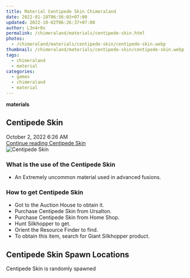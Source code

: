 ```yaml
---
title: Material Centipede Skin Chimeraland
date: 2022-01-10T06:56:03+07:00
updated: 2022-10-02T06:26:37+07:00
author: L3n4r0x
permalink: /chimeraland/materials/centipede-skin.html
photos:
  - /chimeraland/materials/centipede-skin/centipede-skin.webp
thumbnail: /chimeraland/materials/centipede-skin/centipede-skin.webp
tags:
  - chimeraland
  - material
categories:
  - games
  - chimeraland
  - material
---
```


<link
  rel="stylesheet"
  href="https://rawcdn.githack.com/dimaslanjaka/Web-Manajemen/870a349/css/bootstrap-5-3-0-alpha3-wrapper.css"
/>
<section id="bootstrap-wrapper">
  <div data-bs-theme="dark">
    <div
      class="row g-0 border rounded overflow-hidden flex-md-row mb-4 shadow-sm position-relative bg-dark text-light"
    >
      <div class="col p-4 d-flex flex-column position-static">
        <strong class="d-inline-block mb-2 text-success">materials</strong>
        <h2 class="mb-0">Centipede Skin</h2>
        <div class="mb-1 text-muted">October 2, 2022 6:26 AM</div>
        <a
          href="/chimeraland/materials/centipede-skin.html"
          class="stretched-link d-none text-primary"
          >Continue reading Centipede Skin</a
        >
      </div>
      <div class="col-auto d-none d-md-block d-lg-block">
        <img
          src="https://www.webmanajemen.com/chimeraland/materials/centipede-skin/centipede-skin.webp"
          alt="Centipede Skin"
        />
      </div>
    </div>
    <div class="row">
      <div class="col-lg-6 col-12 mb-2">
        <div class="card">
          <div class="card-body">
            <h3 class="card-title">What is the use of the Centipede Skin</h3>
            <div class="card-text">
              <ul>
                <li>
                  An Extremely uncommon material used in advanced fusions.
                </li>
              </ul>
            </div>
          </div>
        </div>
      </div>
      <div class="col-lg-6 col-12 mb-2">
        <div class="card">
          <div class="card-body">
            <h3 class="card-title">How to get Centipede Skin</h3>
            <div class="card-text">
              <ul>
                <li>Got to the Auction House to obtain it.</li>
                <li>Purchase Centipede Skin from Ursalton.</li>
                <li>Purchase Centipede Skin from Home Shop.</li>
                <li>Hunt Silkhopper to get.</li>
                <li>Orient the Resource Finder to find.</li>
                <li>
                  To obtain this item, search for Giant Silkhopper product.
                </li>
              </ul>
            </div>
          </div>
        </div>
      </div>
      <div class="col-12 mb-2">
        <h2>Centipede Skin Spawn Locations</h2>
        <p>Centipede Skin is randomly spawned</p>
      </div>
    </div>
  </div>
</section>